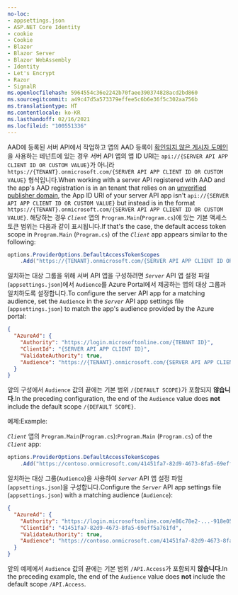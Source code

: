 ```yaml
---
no-loc:
- appsettings.json
- ASP.NET Core Identity
- cookie
- Cookie
- Blazor
- Blazor Server
- Blazor WebAssembly
- Identity
- Let's Encrypt
- Razor
- SignalR
ms.openlocfilehash: 5964554c36e2242b70faee390374828acd2bd860
ms.sourcegitcommit: a49c47d5a573379effee5c6b6e36f5c302aa756b
ms.translationtype: HT
ms.contentlocale: ko-KR
ms.lasthandoff: 02/16/2021
ms.locfileid: "100551336"
---
```

<span data-ttu-id="ac3a3-101">AAD에 등록된 서버 API에서 작업하고 앱의 AAD 등록이 [확인되지 않은 게시자 도메인](/azure/active-directory/develop/howto-configure-publisher-domain)을 사용하는 테넌트에 있는 경우 서버 API 앱의 앱 ID URI는 `api://{SERVER API APP CLIENT ID OR CUSTOM VALUE}`가 아니라 `https://{TENANT}.onmicrosoft.com/{SERVER API APP CLIENT ID OR CUSTOM VALUE}` 형식입니다.</span><span class="sxs-lookup"><span data-stu-id="ac3a3-101">When working with a server API registered with AAD and the app's AAD registration is in an tenant that relies on an [unverified publisher domain](/azure/active-directory/develop/howto-configure-publisher-domain), the App ID URI of your server API app isn't `api://{SERVER API APP CLIENT ID OR CUSTOM VALUE}` but instead is in the format `https://{TENANT}.onmicrosoft.com/{SERVER API APP CLIENT ID OR CUSTOM VALUE}`.</span></span> <span data-ttu-id="ac3a3-102">해당하는 경우 *`Client`* 앱의 `Program.Main`(`Program.cs`)에 있는 기본 액세스 토큰 범위는 다음과 같이 표시됩니다.</span><span class="sxs-lookup"><span data-stu-id="ac3a3-102">If that's the case, the default access token scope in `Program.Main` (`Program.cs`) of the *`Client`* app appears similar to the following:</span></span>

```csharp
options.ProviderOptions.DefaultAccessTokenScopes
    .Add("https://{TENANT}.onmicrosoft.com/{SERVER API APP CLIENT ID OR CUSTOM VALUE}/{DEFAULT SCOPE}");
```

<span data-ttu-id="ac3a3-103">일치하는 대상 그룹을 위해 서버 API 앱을 구성하려면 *`Server`* API 앱 설정 파일(`appsettings.json`)에서 `Audience`를 Azure Portal에서 제공하는 앱의 대상 그룹과 일치하도록 설정합니다.</span><span class="sxs-lookup"><span data-stu-id="ac3a3-103">To configure the server API app for a matching audience, set the `Audience` in the *`Server`* API app settings file (`appsettings.json`) to match the app's audience provided by the Azure portal:</span></span>

```json
{
  "AzureAd": {
    "Authority": "https://login.microsoftonline.com/{TENANT ID}",
    "ClientId": "{SERVER API APP CLIENT ID}",
    "ValidateAuthority": true,
    "Audience": "https://{TENANT}.onmicrosoft.com/{SERVER API APP CLIENT ID OR CUSTOM VALUE}"
  }
}
```

<span data-ttu-id="ac3a3-104">앞의 구성에서 `Audience` 값의 끝에는 기본 범위 `/{DEFAULT SCOPE}`가 포함되지 **않습니다**.</span><span class="sxs-lookup"><span data-stu-id="ac3a3-104">In the preceding configuration, the end of the `Audience` value does **not** include the default scope `/{DEFAULT SCOPE}`.</span></span>

<span data-ttu-id="ac3a3-105">예제:</span><span class="sxs-lookup"><span data-stu-id="ac3a3-105">Example:</span></span>

<span data-ttu-id="ac3a3-106">*`Client`* 앱의 `Program.Main`(`Program.cs`):</span><span class="sxs-lookup"><span data-stu-id="ac3a3-106">`Program.Main` (`Program.cs`) of the *`Client`* app:</span></span>

```csharp
options.ProviderOptions.DefaultAccessTokenScopes
    .Add("https://contoso.onmicrosoft.com/41451fa7-82d9-4673-8fa5-69eff5a761fd/API.Access");
```

<span data-ttu-id="ac3a3-107">일치하는 대상 그룹(`Audience`)을 사용하여 *`Server`* API 앱 설정 파일(`appsettings.json`)을 구성합니다.</span><span class="sxs-lookup"><span data-stu-id="ac3a3-107">Configure the *`Server`* API app settings file (`appsettings.json`) with a matching audience (`Audience`):</span></span>

```json
{
  "AzureAd": {
    "Authority": "https://login.microsoftonline.com/e86c78e2-...-918e0565a45e",
    "ClientId": "41451fa7-82d9-4673-8fa5-69eff5a761fd",
    "ValidateAuthority": true,
    "Audience": "https://contoso.onmicrosoft.com/41451fa7-82d9-4673-8fa5-69eff5a761fd"
  }
}
```

<span data-ttu-id="ac3a3-108">앞의 예제에서 `Audience` 값의 끝에는 기본 범위 `/API.Access`가 포함되지 **않습니다**.</span><span class="sxs-lookup"><span data-stu-id="ac3a3-108">In the preceding example, the end of the `Audience` value does **not** include the default scope `/API.Access`.</span></span>
